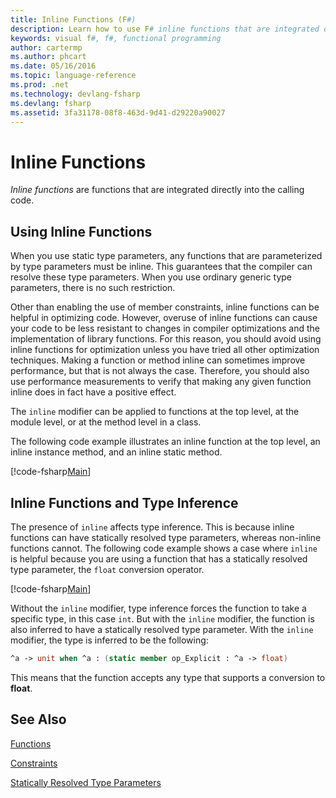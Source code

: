 ```yaml
---
title: Inline Functions (F#)
description: Learn how to use F# inline functions that are integrated directly into the calling code.
keywords: visual f#, f#, functional programming
author: cartermp
ms.author: phcart
ms.date: 05/16/2016
ms.topic: language-reference
ms.prod: .net
ms.technology: devlang-fsharp
ms.devlang: fsharp
ms.assetid: 3fa31178-08f8-463d-9d41-d29220a90027 
---
```


# Inline Functions

*Inline functions* are functions that are integrated directly into the calling code.


## Using Inline Functions
When you use static type parameters, any functions that are parameterized by type parameters must be inline. This guarantees that the compiler can resolve these type parameters. When you use ordinary generic type parameters, there is no such restriction.

Other than enabling the use of member constraints, inline functions can be helpful in optimizing code. However, overuse of inline functions can cause your code to be less resistant to changes in compiler optimizations and the implementation of library functions. For this reason, you should avoid using inline functions for optimization unless you have tried all other optimization techniques. Making a function or method inline can sometimes improve performance, but that is not always the case. Therefore, you should also use performance measurements to verify that making any given function inline does in fact have a positive effect.

The `inline` modifier can be applied to functions at the top level, at the module level, or at the method level in a class.

The following code example illustrates an inline function at the top level, an inline instance method, and an inline static method.

[!code-fsharp[Main](../../../../samples/snippets/fsharp/lang-ref-3/snippet201.fs)]
    
## Inline Functions and Type Inference
The presence of `inline` affects type inference. This is because inline functions can have statically resolved type parameters, whereas non-inline functions cannot. The following code example shows a case where `inline` is helpful because you are using a function that has a statically resolved type parameter, the `float` conversion operator.

[!code-fsharp[Main](../../../../samples/snippets/fsharp/lang-ref-3/snippet202.fs)]

Without the `inline` modifier, type inference forces the function to take a specific type, in this case `int`. But with the `inline` modifier, the function is also inferred to have a statically resolved type parameter. With the `inline` modifier, the type is inferred to be the following:

```fsharp
^a -> unit when ^a : (static member op_Explicit : ^a -> float)
```

This means that the function accepts any type that supports a conversion to **float**.


## See Also
[Functions](index.md)

[Constraints](../generics/constraints.md)

[Statically Resolved Type Parameters](../generics/statically-resolved-type-parameters.md)
